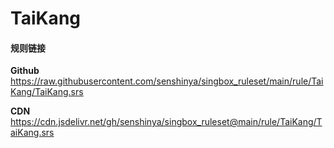 # TaiKang

#### 规则链接

**Github**
https://raw.githubusercontent.com/senshinya/singbox_ruleset/main/rule/TaiKang/TaiKang.srs

**CDN**
https://cdn.jsdelivr.net/gh/senshinya/singbox_ruleset@main/rule/TaiKang/TaiKang.srs